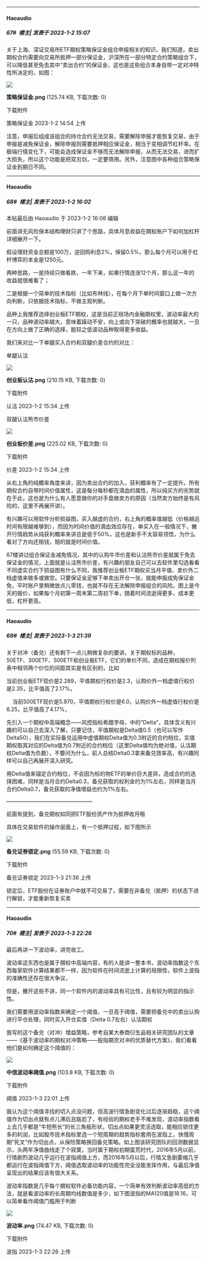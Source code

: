 

*****

####  Haoaudio  
##### 67#         楼主| 发表于 2023-1-2 15:07

关于上海、深证交易所ETF期权策略保证金组合申报相关的知识，我们知道，卖出期权合约需要向交易所抵押一部分保证金，沪深所在一部分特定合约策略组合下，可以降低甚至免去其中“卖出合约”的保证金，这也是这些组合本身自带一定对冲特性所决定的，如图：

<img src="https://img.saraba1st.com/forum/202301/02/145449gosszsv8ggz4dlnz.png" referrerpolicy="no-referrer">

<strong>策略保证金.png</strong> (125.74 KB, 下载次数: 0)

下载附件

策略保证金
2023-1-2 14:54 上传

注意，申报后组成该组合的持仓合约无法交易，需要解除申报才能恢复交易，由于申报是减免保证金，解除申报则需要抵押相应保证金，相当于变相调节杠杆率。在极端行情变化下，可能会造成保证金不够而无法解除申报，从而无法交易，进而扩大损失，所以这个功能是把双刃剑，一定要慎用。另外，注意图中各种组合策略保证金到期日不同。



*****

####  Haoaudio  
##### 68#         楼主| 发表于 2023-1-2 16:02

 本帖最后由 Haoaudio 于 2023-1-2 16:06 编辑 

前面讲无风险保本结构理财只讲了个思路，具体月息收益在期权账户下如何加杠杆详细展开一下。

假设理财资金总额是100万，逆回购利息2%，保留0.5%，那么每个月可以用于杠杆博弈的本金是1250元。

两种思路，一是持续只做看跌，一年下来，如果行情连涨12个月，那么这一年的收益就很难看了；

二是根据一个简单的技术指标（比如布林线），在每个月下单时间窗口上做一次方向判断，只依据技术指标，不做主观判断。

品种上我推荐选择创业板ETF期权，这是当前正规场内金融期权里，波动率最大的一只，品种波动率越大，意味着躁动不安，向上或向下突破的概率也就越大，一旦在方向上做了正确的选择，能较之低波动品种取得更多收益。

我们来对比一下单腿买入合约和双腿价差合约的对比：

单腿认沽

<img src="https://img.saraba1st.com/forum/202301/02/153430p4uo2cguuluxckf2.png" referrerpolicy="no-referrer">

<strong>创业板认沽.png</strong> (210.15 KB, 下载次数: 0)

下载附件

认沽
2023-1-2 15:34 上传

双腿认沽熊市价差

<img src="https://img.saraba1st.com/forum/202301/02/153440j1zk22x7kl7e3x5u.png" referrerpolicy="no-referrer">

<strong>创业板价差.png</strong> (225.02 KB, 下载次数: 0)

下载附件

价差
2023-1-2 15:34 上传

从右上角的纯概率角度来讲，因为卖出合约的加入，获利概率有了一定提升。所有期权合约自带时间价值属性，这是每分每秒都在滴血的属性，所以纯买方的劣势就在于此，这也是为什么有人愿意做你的对手盘做卖方的原因（当然卖方始终是有风险的，这里不再展开讲）。

有兴趣可以用软件分析损益图，买入越虚的合约，右上角的概率值越低（价格越远时间有限越难够到），而因为时间价值的滴血效应存在，单买入在一般情况下，撇开行情趋势从纯获利概率来讲总是低于50%，这也是新手不太容易领悟，为什么看对了方向还赔钱，赔的就是时间价值。

67楼讲过组合保证金减免情况，其中的认购牛市价差和认沽熊市价差就属于免去保证金的情况，上面就是认沽熊市价差，有兴趣的朋友自己可以去软件里勾选看看不同虚实合约下损益图有什么不同，我推荐创业板ETF期权买当月平值、卖价外二档虚值来做多或做空。只要保证金足够下单卖出开仓一张，就能申报成免保证金免，平时账户里稍微放点儿零钱，也就不存在无法解除申报组合的风险。图上是今天的报价，如果每个月初第一周末第二周初下单，随着时间流逝得更多，成本更低，杠杆更高。



*****

####  Haoaudio  
##### 69#         楼主| 发表于 2023-1-3 21:39

关于对冲（备兑）还有剩下一点儿稍微复杂的要讲，关于期权标的品种，50ETF、300ETF、500ETF和创业板ETF，它们的单价不同，造成在期权报价列表中相邻两个价位的间距其实是有区别的，比如

当前创业板ETF现价是2.289，平值期权行权价是2.3，认购价外一档虚值行权价是2.35，比平值高了2.17%，

    当前500ETF现价是5.970，平值期权行权价是6.0，认购价外一档虚值行权价是6.25，比平值高了4.17%，

先引入一个期权中高端概念——风控指标希腊字母，中的“Delta”，具体含义有兴趣的可以自己去深入了解，只要记住，平值期权是Delta值0.5（也可以写作Delta50），我们在实际备兑运用中虚值期权Delta值为0.3附近的合约档位，实值期权取其对应的Delta值为0.7附近的合约档位（这里Delta值均为绝对值，认沽期权Delta值为负数），不要问为什么，前人总结Delta0.3拿来备兑效率高，有兴趣同样可以自己再展开深入研究。

用Delta值来锚定合约档位，不会因为标的物ETF的单价巨大差异，造成合约的选择困难，同样是当月合约Delta0.3，备兑获取的权利金约为1%左右，同样是当月合约Delta0.7，备兑获取的净值增益也约为1%左右。

————————————————

前面有提到，备兑期权如同把ETF股份资产作为抵押收月租

具体在交易软件的操作层面上，有一个抵押过程，如下图所示

<img src="https://img.saraba1st.com/forum/202301/03/213659r1awqaoz1t1q76tt.png" referrerpolicy="no-referrer">

<strong>备兑证券锁定.png</strong> (55.59 KB, 下载次数: 0)

下载附件

备兑证券锁定
2023-1-3 21:36 上传

锁定后，ETF股份在证券账户中就不可交易了，需要在非备兑（抵押）的状态下进行解锁，才能重新恢复买卖



*****

####  Haoaudio  
##### 70#         楼主| 发表于 2023-1-3 22:26

最后再讲一下波动率，讲完收工。

波动率这东西也是属于期权中高端内容，有的人能讲一整本书，波动率指数这个东西每家软件计算结果都不一样，因为软件在时间流逝上计算的局限性，软件上波指的准确性还存在很大争议，

但是，撇开这些不讲，同一个软件内的波动率具有可比性，且有较为明显的指示性。

我们需要用波动率指数来确定一个阈值，一旦高于阈值，需要把备兑中的卖出认购进行平仓处理，同时买入开仓实值（Delta 0.7左右）认沽期权

我写的这个备兑（对冲）增益策略，参考自某大券商衍生品相关研究团队的文章——《基于波动率的期权对冲策略——股指期货对冲的优质替代方案》，我们看看他们是如何确定这个阈值的：

<img src="https://img.saraba1st.com/forum/202301/03/220155sx5xrg6lzs653p0r.png" referrerpolicy="no-referrer">

<strong>中信波动率阈值.png</strong> (103.8 KB, 下载次数: 0)

下载附件

阈值
2023-1-3 22:01 上传

我认为这个阈值寻找的切入点没问题，但高波行情急剧变化过后逐渐趋稳，这个阈值作为切出点就有点儿滞后且尴尬了，有经验的期权老手不难发现，波动率指数看上去几乎都是“牛短熊长”的长三角板形状，切出点如果更灵活选取，能相应锁住更多的利润，比如股市技术指标里选一个短周期的趋势指标套用在波指上，快慢周期“死叉”作为切出点，从保险策略换回备兑策略。如上图该研究团队的回测数据显示，头两年净值曲线走了个寂寞，当时属于期权初期蛮荒时代，2016年5月以前，行情剧烈波动几乎运行在波指阈值上方，而2016年5月以后，行情又急剧萎缩几乎都运行在波指阈值下方，阈值选取波动率的功能性完全没能发挥作用，与最后净值呈现出的结果应该有很大关系。

波动率指数是几乎每个期权软件必备功能内容，一个简单有效判断波动率高低的方法，就是看波动率的长周期均线数值是多少，如下图波指的MA120值是18.16，可以简单看作阈值门槛用于判断

<img src="https://img.saraba1st.com/forum/202301/03/222605xapz33oi4a9091pa.png" referrerpolicy="no-referrer">

<strong>波动率.png</strong> (74.47 KB, 下载次数: 0)

下载附件

波指
2023-1-3 22:26 上传

